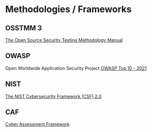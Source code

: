 # Methodologies / Frameworks

## OSSTMM 3
[The Open Source Security Testing Methodology Manual](https://www.isecom.org/OSSTMM.3.pdf)

## OWASP
Open Worldwide Application Security Project
[OWASP Top 10 - 2021](https://owasp.org/Top10/)

## NIST
[The NIST Cybersecurity Framework (CSF) 2.0](https://nvlpubs.nist.gov/nistpubs/CSWP/NIST.CSWP.29.pdf)

## CAF
[Cyber Assessment Framework](https://www.ncsc.gov.uk/collection/cyber-assessment-framework)